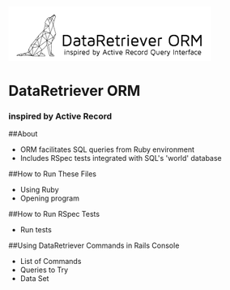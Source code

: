 ![DataRetriever Logo](DataRetriever-logo.png)
# DataRetriever ORM
### inspired by Active Record

##About
* ORM facilitates SQL queries from Ruby environment
* Includes RSpec tests integrated with SQL's 'world' database

##How to Run These Files
* Using Ruby
* Opening program

##How to Run RSpec Tests
* Run tests

##Using DataRetriever Commands in Rails Console
* List of Commands
* Queries to Try
* Data Set
